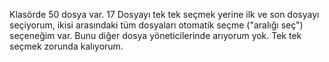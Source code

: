 <style>

	@import url("https://fonts.googleapis.com/css2?family=Poppins:wght@100;200;300;400;500;600;700;800;900&family=Pirata+One&family=Quicksand:wght@300;400;500;600;700&family=Kavivanar&display=swap")  ;	

	abelahmacun {
		color: aquamarine;
		font-family: Poppins;
	}

</style>

Klasörde 50 dosya var. 17 Dosyayı tek tek seçmek yerine ilk ve son dosyayı seçiyorum, ikisi arasındaki tüm dosyaları otomatik seçme ("aralığı seç") seçeneğim var. Bunu diğer dosya yöneticilerinde arıyorum yok. Tek tek seçmek zorunda kalıyorum.


